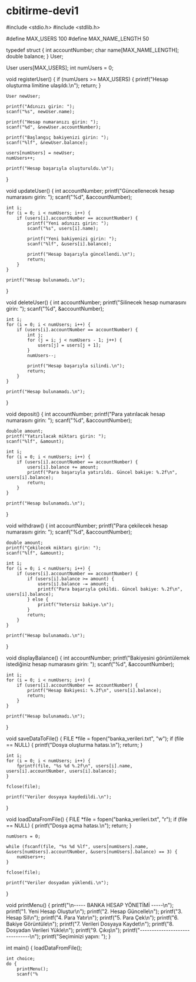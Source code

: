 # cbitirme-devi1
#include <stdio.h>
#include <stdlib.h>

#define MAX_USERS 100
#define MAX_NAME_LENGTH 50

typedef struct {
    int accountNumber;
    char name[MAX_NAME_LENGTH];
    double balance;
} User;

User users[MAX_USERS];
int numUsers = 0;

void registerUser() {
    if (numUsers >= MAX_USERS) {
        printf("Hesap oluşturma limitine ulaşıldı.\n");
        return;
    }

    User newUser;

    printf("Adınızı girin: ");
    scanf("%s", newUser.name);

    printf("Hesap numaranızı girin: ");
    scanf("%d", &newUser.accountNumber);

    printf("Başlangıç bakiyenizi girin: ");
    scanf("%lf", &newUser.balance);

    users[numUsers] = newUser;
    numUsers++;

    printf("Hesap başarıyla oluşturuldu.\n");
}

void updateUser() {
    int accountNumber;
    printf("Güncellenecek hesap numarasını girin: ");
    scanf("%d", &accountNumber);

    int i;
    for (i = 0; i < numUsers; i++) {
        if (users[i].accountNumber == accountNumber) {
            printf("Yeni adınızı girin: ");
            scanf("%s", users[i].name);

            printf("Yeni bakiyenizi girin: ");
            scanf("%lf", &users[i].balance);

            printf("Hesap başarıyla güncellendi.\n");
            return;
        }
    }

    printf("Hesap bulunamadı.\n");
}

void deleteUser() {
    int accountNumber;
    printf("Silinecek hesap numarasını girin: ");
    scanf("%d", &accountNumber);

    int i;
    for (i = 0; i < numUsers; i++) {
        if (users[i].accountNumber == accountNumber) {
            int j;
            for (j = i; j < numUsers - 1; j++) {
                users[j] = users[j + 1];
            }
            numUsers--;

            printf("Hesap başarıyla silindi.\n");
            return;
        }
    }

    printf("Hesap bulunamadı.\n");
}

void deposit() {
    int accountNumber;
    printf("Para yatırılacak hesap numarasını girin: ");
    scanf("%d", &accountNumber);

    double amount;
    printf("Yatırılacak miktarı girin: ");
    scanf("%lf", &amount);

    int i;
    for (i = 0; i < numUsers; i++) {
        if (users[i].accountNumber == accountNumber) {
            users[i].balance += amount;
            printf("Para başarıyla yatırıldı. Güncel bakiye: %.2f\n", users[i].balance);
            return;
        }
    }

    printf("Hesap bulunamadı.\n");
}

void withdraw() {
    int accountNumber;
    printf("Para çekilecek hesap numarasını girin: ");
    scanf("%d", &accountNumber);

    double amount;
    printf("Çekilecek miktarı girin: ");
    scanf("%lf", &amount);

    int i;
    for (i = 0; i < numUsers; i++) {
        if (users[i].accountNumber == accountNumber) {
            if (users[i].balance >= amount) {
                users[i].balance -= amount;
                printf("Para başarıyla çekildi. Güncel bakiye: %.2f\n", users[i].balance);
            } else {
                printf("Yetersiz bakiye.\n");
            }
            return;
        }
    }

    printf("Hesap bulunamadı.\n");
}

void displayBalance() {
    int accountNumber;
    printf("Bakiyesini görüntülemek istediğiniz hesap numarasını girin: ");
    scanf("%d", &accountNumber);

    int i;
    for (i = 0; i < numUsers; i++) {
        if (users[i].accountNumber == accountNumber) {
            printf("Hesap Bakiyesi: %.2f\n", users[i].balance);
            return;
        }
    }

    printf("Hesap bulunamadı.\n");
}

void saveDataToFile() {
    FILE *file = fopen("banka_verileri.txt", "w");
    if (file == NULL) {
        printf("Dosya oluşturma hatası.\n");
        return;
    }

    int i;
    for (i = 0; i < numUsers; i++) {
        fprintf(file, "%s %d %.2f\n", users[i].name, users[i].accountNumber, users[i].balance);
    }

    fclose(file);

    printf("Veriler dosyaya kaydedildi.\n");
}

void loadDataFromFile() {
    FILE *file = fopen("banka_verileri.txt", "r");
    if (file == NULL) {
        printf("Dosya açma hatası.\n");
        return;
    }

    numUsers = 0;

    while (fscanf(file, "%s %d %lf", users[numUsers].name, &users[numUsers].accountNumber, &users[numUsers].balance) == 3) {
        numUsers++;
    }

    fclose(file);

    printf("Veriler dosyadan yüklendi.\n");
}

void printMenu() {
    printf("\n----- BANKA HESAP YÖNETİMİ -----\n");
    printf("1. Yeni Hesap Oluştur\n");
    printf("2. Hesap Güncelle\n");
    printf("3. Hesap Sil\n");
    printf("4. Para Yatır\n");
    printf("5. Para Çek\n");
    printf("6. Bakiye Görüntüle\n");
    printf("7. Verileri Dosyaya Kaydet\n");
    printf("8. Dosyadan Verileri Yükle\n");
    printf("9. Çıkış\n");
    printf("-------------------------------\n");
    printf("Seçiminizi yapın: ");
}

int main() {
    loadDataFromFile();

    int choice;
    do {
        printMenu();
        scanf("%
